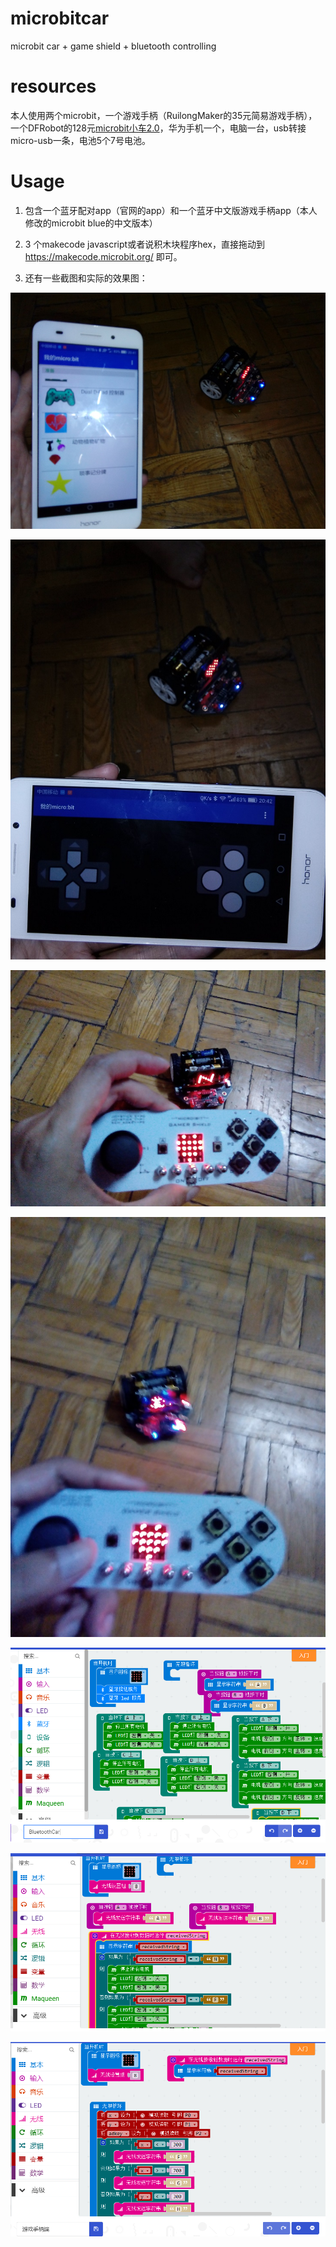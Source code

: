 # microbitcar
microbit car + game shield + bluetooth controlling

# resources

本人使用两个microbit，一个游戏手柄（RuilongMaker的35元简易游戏手柄），一个DFRobot的128元[microbit小车2.0](http://wiki.dfrobot.com.cn/index.php?title=(SKU:ROB0148)_micro:Maqueen(V2.0)%E6%9C%BA%E5%99%A8%E4%BA%BA%E5%B0%8F%E8%BD%A6)，华为手机一个，电脑一台，usb转接micro-usb一条，电池5个7号电池。

# Usage

1. 包含一个蓝牙配对app（官网的app）和一个蓝牙中文版游戏手柄app（本人修改的microbit blue的中文版本）

2. 3 个makecode javascript或者说积木块程序hex，直接拖动到 https://makecode.microbit.org/ 即可。

3. 还有一些截图和实际的效果图：

![Alt text](1.jpg?raw=true "microbit car picture")

![Alt text](2.jpg?raw=true "microbit car picture")

![Alt text](3.jpg?raw=true "microbit car picture")

![Alt text](4.jpg?raw=true "microbit car picture")

![Alt text](BluetoothCar.PNG?raw=true "microbit car picture")

![Alt text](2.4G_microbit_Car.PNG?raw=true "microbit car picture")

![Alt text](gameshield_picture.PNG?raw=true "microbit car picture")
